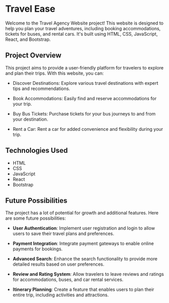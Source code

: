 # Travel Ease

Welcome to the Travel Agency Website project! This website is designed to help you plan your travel adventures, including booking accommodations, tickets for buses, and rental cars. It's built using HTML, CSS, JavaScript, React, and Bootstrap.

## Project Overview

This project aims to provide a user-friendly platform for travelers to explore and plan their trips. With this website, you can:

- Discover Destinations: Explore various travel destinations with expert tips and recommendations.

- Book Accommodations: Easily find and reserve accommodations for your trip.

- Buy Bus Tickets: Purchase tickets for your bus journeys to and from your destination.

- Rent a Car: Rent a car for added convenience and flexibility during your trip.

## Technologies Used

- HTML
- CSS
- JavaScript
- React
- Bootstrap

## Future Possibilities

The project has a lot of potential for growth and additional features. Here are some future possibilities:

- **User Authentication**: Implement user registration and login to allow users to save their travel plans and preferences.

- **Payment Integration**: Integrate payment gateways to enable online payments for bookings.

- **Advanced Search**: Enhance the search functionality to provide more detailed results based on user preferences.

- **Review and Rating System**: Allow travelers to leave reviews and ratings for accommodations, buses, and car rental services.

- **Itinerary Planning**: Create a feature that enables users to plan their entire trip, including activities and attractions.


